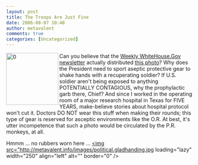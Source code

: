 ```yaml
---
layout: post
title: The Troops Are Just Fine
date: 2006-08-07 10:48
author: metavalent
comments: true
categories: [Uncategorized]
---
```

<!--Lead Photo --><a href="http://metavalent.info/images/sterile.handshake.jpg"><img src="http://img335.imageshack.us/img335/1304/200608012d03841250hcs7.jpg loading="lazy" width="140" alt="0" align="left" border="0" /></a><!-- Commentary -->Can you believe that the <a href="http://www.whitehouse.gov/news/">Weekly WhiteHouse.Gov newsletter</a> actually distributed <a href="http://metavalent.info/images/sterile.handshake.jpg">this photo</a>?  Why does the President need to sport aseptic protective gear to shake hands with a recuperating soldier?  If U.S. soldier aren't being exposed to anything  POTENTIALLY CONTAGIOUS, why the prophylactic garb there, Chief?  And since I worked in the operating room of a major research hospital in Texas for FIVE YEARS, make-believe stories about hospital protocol won't cut it.  Doctors DO NOT wear this stuff when making their rounds; this type of gear is reserved for asceptic environments like the O.R.  At best, it's utter incompetence that such a photo would be circulated by the P.R. monkeys, at all.

Hmmm ... no rubbers worn here ...
<a href="http://metavalent.info/images/political.gladhanding.jpg"><img src="http://metavalent.info/images/political.gladhanding.jpg loading="lazy" width="250" align="left" alt="" border="0" /></a><a href="http://metavalent.info/images/poster07.jpg"><img src="http://metavalent.info/images/poster07.jpg" alt="" border="0" /></a>

